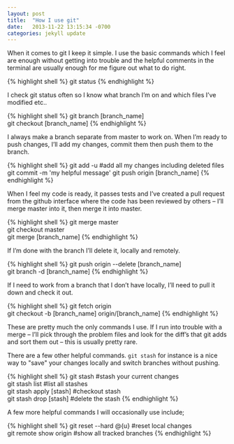 ```yaml
---
layout: post
title:  "How I use git"
date:   2013-11-22 13:15:34 -0700
categories: jekyll update
---
```


When it comes to git I keep it simple. I use the basic commands which I feel are enough without getting into trouble and the helpful comments in the terminal are usually enough for me figure out what to do right.

{% highlight shell %}
  git status
{% endhighlight %}

I check git status often so I know what branch I’m on and which files I’ve modified etc..

{% highlight shell %}
  git branch [branch_name]  
  git checkout [branch_name]
{% endhighlight %}

I always make a branch separate from master to work on. When I’m ready to push changes, I’ll add my changes, commit them then push them to the branch.

{% highlight shell %}
  git add -u #add all my changes including deleted files
  git commit -m 'my helpful message'
  git push origin [branch_name]
{% endhighlight %}

When I feel my code is ready, it passes tests and I’ve created a pull request from the github interface where the code has been reviewed by others – I’ll merge master into it, then merge it into master.

{% highlight shell %}
  git merge master  
  git checkout master  
  git merge [branch_name]
{% endhighlight %}

If I’m done with the branch I’ll delete it, locally and remotely.

{% highlight shell %}
  git push origin --delete [branch_name]  
  git branch -d [branch_name]
{% endhighlight %}

If I need to work from a branch that I don’t have locally, I’ll need to pull it down and check it out.

{% highlight shell %}
  git fetch origin  
  git checkout -b [branch_name] origin/[branch_name]
{% endhighlight %}

These are pretty much the only commands I use. If I run into trouble with a merge – I’ll pick through the problem files and look for the diff’s that git adds and sort them out – this is usually pretty rare.

There are a few other helpful commands. `git stash` for instance is a nice way to "save" your changes locally and switch branches without pushing.

{% highlight shell %}
  git stash #stash your current changes  
  git stash list #list all stashes  
  git stash apply [stash] #checkout stash  
  git stash drop [stash] #delete the stash
{% endhighlight %}

A few more helpful commands I will occasionally use include;

{% highlight shell %}
  git reset --hard @{u} #reset local changes  
  git remote show origin #show all tracked branches
{% endhighlight %}
